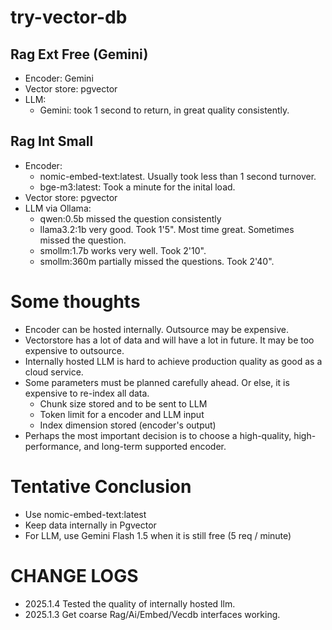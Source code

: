 # try-vector-db

## Rag Ext Free (Gemini)
* Encoder: Gemini
* Vector store: pgvector
* LLM:
  - Gemini: took 1 second to return, in great quality consistently.

## Rag Int Small
* Encoder: 
  - nomic-embed-text:latest. Usually took less than 1 second turnover.
  - bge-m3:latest: Took a minute for the inital load.
* Vector store: pgvector
* LLM via Ollama: 
  - qwen:0.5b missed the question consistently
  - llama3.2:1b very good. Took 1'5". Most time great. Sometimes missed the question.
  - smollm:1.7b works very well. Took 2'10".
  - smollm:360m partially missed the questions. Took 2'40".


# Some thoughts
* Encoder can be hosted internally. Outsource may be expensive.
* Vectorstore has a lot of data and will have a lot in future. It may be too expensive to outsource.
* Internally hosted LLM is hard to achieve production quality as good as a cloud service.
* Some parameters must be planned carefully ahead. Or else, it is expensive to re-index all data.
  - Chunk size stored and to be sent to LLM
  - Token limit for a encoder and LLM input
  - Index dimension stored (encoder's output)
* Perhaps the most important decision is to choose a high-quality, high-performance, and long-term supported encoder. 

# Tentative Conclusion
* Use nomic-embed-text:latest
* Keep data internally in Pgvector
* For LLM, use Gemini Flash 1.5 when it is still free (5 req / minute)

# CHANGE LOGS
* 2025.1.4 Tested the quality of internally hosted llm.
* 2025.1.3 Get coarse Rag/Ai/Embed/Vecdb interfaces working.